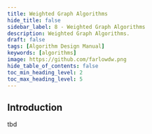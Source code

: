 ```yaml
---
title: Weighted Graph Algorithms
hide_title: false
sidebar_label: 8 - Weighted Graph Algorithms
description: Weighted Graph Algorithms.
draft: false
tags: [Algorithm Design Manual]
keywords: [algorithms]
image: https://github.com/farlowdw.png
hide_table_of_contents: false
toc_min_heading_level: 2
toc_max_heading_level: 5
---
```


## Introduction

tbd

